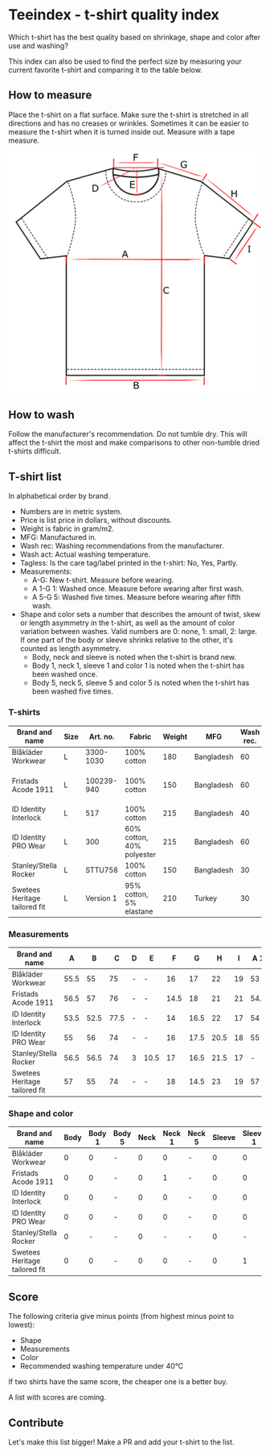 # Teeindex - t-shirt quality index

Which t-shirt has the best quality based on shrinkage, shape and color after use and washing?

This index can also be used to find the perfect size by measuring your current favorite t-shirt and comparing it to the table below.

## How to measure

Place the t-shirt on a flat surface.
Make sure the t-shirt is stretched in all directions and has no creases or wrinkles.
Sometimes it can be easier to measure the t-shirt when it is turned inside out.
Measure with a tape measure.

![T-shirt](./tshirt.png)

## How to wash

Follow the manufacturer's recommendation.
Do not tumble dry. This will affect the t-shirt the most and make comparisons to other non-tumble dried t-shirts difficult.

## T-shirt list

In alphabetical order by brand.

- Numbers are in metric system.
- Price is list price in dollars, without discounts.
- Weight is fabric in gram/m2.
- MFG: Manufactured in.
- Wash rec: Washing recommendations from the manufacturer.
- Wash act: Actual washing temperature.
- Tagless: Is the care tag/label printed in the t-shirt: No, Yes, Partly.
- Measurements:
  - A-G: New t-shirt. Measure before wearing.
  - A 1-G 1: Washed once. Measure before wearing after first wash.
  - A 5-G 5: Washed five times. Measure before wearing after fifth wash.
- Shape and color sets a number that describes the amount of twist, skew or length asymmetry in the t-shirt, as well as the amount of color variation between washes. Valid numbers are 0: none, 1: small, 2: large. If one part of the body or sleeve shrinks relative to the other, it's counted as length asymmetry.
  - Body, neck and sleeve is noted when the t-shirt is brand new.
  - Body 1, neck 1, sleeve 1 and color 1 is noted when the t-shirt has been washed once.
  - Body 5, neck 5, sleeve 5 and color 5 is noted when the t-shirt has been washed five times.

### T-shirts

| Brand and name                | Size | Art. no.   | Fabric                    | Weight | MFG        | Wash rec. | Wash act. | Price | Color | Tagless | Notes             |
| ----------------------------- | ---- | ---------- | ------------------------- | ------ | ---------- | --------- | --------- | ----- | ----- | ------- | ----------------- |
| Blåkläder Workwear            | L    | 3300-1030  | 100% cotton               | 180    | Bangladesh | 60        | 40        | $17   | Black | No      | -                 |
| Fristads Acode 1911           | L    | 100239-940 | 100% cotton               | 150    | Bangladesh | 60        | 40        | $15   | Black | No      | No seams in body. |
| ID Identity Interlock         | L    | 517        | 100% cotton               | 215    | Bangladesh | 40        | 40        | $21   | Black | No      | -                 |
| ID Identity PRO Wear          | L    | 300        | 60% cotton, 40% polyester | 215    | Bangladesh | 60        | 40        | $19   | Black | No      | -                 |
| Stanley/Stella Rocker         | L    | STTU758    | 100% cotton               | 150    | Bangladesh | 30        | 40        | $8    | Black | No      | -                 |
| Swetees Heritage tailored fit | L    | Version 1  | 95% cotton, 5% elastane   | 210    | Turkey     | 30        | 40        | $29   | Black | Yes     | -                 |

### Measurements

| Brand and name                | A    | B    | C    | D   | E    | F    | G    | H    | I   | A 1  | B 1  | C 1  | D 1 | E 1 | F 1  | G 1  | H 1  | I 1  | A 5 | B 5 | C 5 | D 5 | E 5 | F 5 | G 5 | H 5 | I 5 | Notes |
| ----------------------------- | ---- | ---- | ---- | --- | ---- | ---- | ---- | ---- | --- | ---- | ---- | ---- | --- | --- | ---- | ---- | ---- | ---- | --- | --- | --- | --- | --- | --- | --- | --- | --- | ----- |
| Blåkläder Workwear            | 55.5 | 55   | 75   | -   | -    | 16   | 17   | 22   | 19  | 53   | 52.5 | 74   | -   | -   | 14.5 | 17.5 | 21   | 18   | -   | -   | -   | -   | -   | -   | -   | -   | -   | -     |
| Fristads Acode 1911           | 56.5 | 57   | 76   | -   | -    | 14.5 | 18   | 21   | 21  | 54.5 | 56   | 76   | -   | -   | 17   | 17.5 | 20.5 | 19.5 | -   | -   | -   | -   | -   | -   | -   | -   | -   | -     |
| ID Identity Interlock         | 53.5 | 52.5 | 77.5 | -   | -    | 14   | 16.5 | 22   | 17  | 54   | 51   | 76.5 | -   | -   | 13.5 | 15   | 21   | 16.5 | -   | -   | -   | -   | -   | -   | -   | -   | -   | -     |
| ID Identity PRO Wear          | 55   | 56   | 74   | -   | -    | 16   | 17.5 | 20.5 | 18  | 55   | 54.5 | 76   | 2   | 9   | 17   | 18   | 20   | 18   | -   | -   | -   | -   | -   | -   | -   | -   | -   | -     |
| Stanley/Stella Rocker         | 56.5 | 56.5 | 74   | 3   | 10.5 | 17   | 16.5 | 21.5 | 17  | -    | -    | -    | -   | -   | -    | -    | -    | -    | -   | -   | -   | -   | -   | -   | -   | -   | -   | -     |
| Swetees Heritage tailored fit | 57   | 55   | 74   | -   | -    | 18   | 14.5 | 23   | 19  | 57   | 56   | 73   | -   | -   | 17.5 | 14.5 | 22   | 18.5 | -   | -   | -   | -   | -   | -   | -   | -   | -   | -     |

### Shape and color

| Brand and name                | Body | Body 1 | Body 5 | Neck | Neck 1 | Neck 5 | Sleeve | Sleeve 1 | Sleeve 5 | Color 1 | Color 5 | Notes |
| ----------------------------- | ---- | ------ | ------ | ---- | ------ | ------ | ------ | -------- | -------- | ------- | ------- | ----- |
| Blåkläder Workwear            | 0    | 0      | -      | 0    | 0      | -      | 0      | 0        | -        | 0       | -       | -     |
| Fristads Acode 1911           | 0    | 0      | -      | 0    | 1      | -      | 0      | 0        | -        | 0       | -       | -     |
| ID Identity Interlock         | 0    | 0      | -      | 0    | 0      | -      | 0      | 0        | -        | 0       | -       | -     |
| ID Identity PRO Wear          | 0    | 0      | -      | 0    | 0      | -      | 0      | 0        | -        | 0       | -       | -     |
| Stanley/Stella Rocker         | 0    | -      | -      | 0    | -      | -      | 0      | -        | -        | -       | -       | -     |
| Swetees Heritage tailored fit | 0    | 0      | -      | 0    | 0      | -      | 0      | 1        | -        | 0       | -       | -     |

## Score

The following criteria give minus points (from highest minus point to lowest):

- Shape
- Measurements
- Color
- Recommended washing temperature under 40°C

If two shirts have the same score, the cheaper one is a better buy.

A list with scores are coming.

## Contribute

Let's make this list bigger! Make a PR and add your t-shirt to the list.

